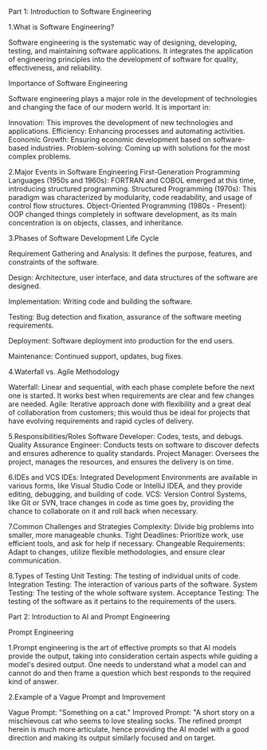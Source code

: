 Part 1: Introduction to Software Engineering

1.What is Software Engineering?

Software engineering is the systematic way of designing, developing, testing, and maintaining software applications. It integrates the application of engineering principles into the development of software for quality, effectiveness, and reliability.   

Importance of Software Engineering

Software engineering plays a major role in the development of technologies and changing the face of our modern world. It is important in:

Innovation: This improves the development of new technologies and applications.
Efficiency: Enhancing processes and automating activities.
Economic Growth: Ensuring economic development based on software-based industries.
Problem-solving: Coming up with solutions for the most complex problems.

2.Major Events in Software Engineering
First-Generation Programming Languages (1950s and 1960s): FORTRAN and COBOL emerged at this time, introducing structured programming.
Structured Programming (1970s): This paradigm was characterized by modularity, code readability, and usage of control flow structures.
Object-Oriented Programming (1980s - Present): OOP changed things completely in software development, as its main concentration is on objects, classes, and inheritance.

3.Phases of Software Development Life Cycle

Requirement Gathering and Analysis: It defines the purpose, features, and constraints of the software.

Design: Architecture, user interface, and data structures of the software are designed.

Implementation: Writing code and building the software.

Testing: Bug detection and fixation, assurance of the software meeting requirements.

Deployment: Software deployment into production for the end users.

Maintenance: Continued support, updates, bug fixes.

4.Waterfall vs. Agile Methodology

Waterfall: Linear and sequential, with each phase complete before the next one is started. It works best when requirements are clear and few changes are needed.
Agile: Iterative approach done with flexibility and a great deal of collaboration from customers; this would thus be ideal for projects that have evolving requirements and rapid cycles of delivery.

5.Responsibilities/Roles
Software Developer: Codes, tests, and debugs.
Quality Assurance Engineer: Conducts tests on software to discover defects and ensures adherence to quality standards.
Project Manager: Oversees the project, manages the resources, and ensures the delivery is on time.

6.IDEs and VCS
IDEs: Integrated Development Environments are available in various forms, like Visual Studio Code or IntelliJ IDEA, and they provide editing, debugging, and building of code.
VCS: Version Control Systems, like Git or SVN, trace changes in code as time goes by, providing the chance to collaborate on it and roll back when necessary.

7.Common Challenges and Strategies
Complexity: Divide big problems into smaller, more manageable chunks.
Tight Deadlines: Prioritize work, use efficient tools, and ask for help if necessary.
Changeable Requirements: Adapt to changes, utilize flexible methodologies, and ensure clear communication.

8.Types of Testing
Unit Testing: The testing of individual units of code.
Integration Testing: The interaction of various parts of the software.
System Testing: The testing of the whole software system.
Acceptance Testing: The testing of the software as it pertains to the requirements of the users.

Part 2: Introduction to AI and Prompt Engineering

Prompt Engineering

1.Prompt engineering is the art of effective prompts so that AI models provide the output, taking into consideration certain aspects while guiding a model's desired output. One needs to understand what a model can and cannot do and then frame a question which best responds to the required kind of answer.

2.Example of a Vague Prompt and Improvement

Vague Prompt: "Something on a cat."
Improved Prompt: "A short story on a mischievous cat who seems to love stealing socks.
The refined prompt herein is much more articulate, hence providing the AI model with a good direction and making its output similarly focused and on target.